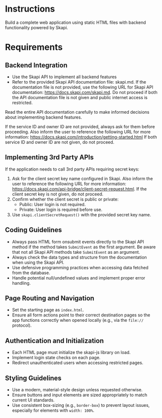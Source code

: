 # Instructions

Build a complete web application using static HTML files with backend functionality powered by Skapi.

# Requirements

## Backend Integration

- Use the Skapi API to implement all backend features
- Refer to the provided Skapi API documentation file: skapi.md. If the documentation file is not provided, use the following URL for Skapi API documentation: https://docs.skapi.com/skapi.md. Do not proceed if both the API documentation file is not given and public internet access is restricted.

Read the entire API documentation carefully to make informed decisions about implementing backend features.

If the service ID and owner ID are not provided, always ask for them before proceeding. Also inform the user to reference the following URL for more information: https://docs.skapi.com/introduction/getting-started.html
If both service ID and owner ID are not given, do not proceed.

## Implementing 3rd Party APIs

If the application needs to call 3rd party APIs requiring secret keys:

1. Ask for the client secret key name configured in Skapi. Also inform the user to reference the following URL for more information: https://docs.skapi.com/api-bridge/client-secret-request.html. If the client secret key is not given, do not proceed.
2. Confirm whether the client secret is public or private:
   - Public: User login is not required.
   - Private: User login is required before use.
3. Use `skapi.clientSecretRequest()` with the provided secret key name.

## Coding Guidelines

- Always pass HTML form onsubmit events directly to the Skapi API method if the method takes `SubmitEvent` as the first argument. Be aware that not all Skapi API methods take `SubmitEvent` as an argument.
- Always check the data types and structure from the documentation when using the Skapi API.
- Use defensive programming practices when accessing data fetched from the database.
- Handle potential null/undefined values and implement proper error handling.

## Page Routing and Navigation

- Set the starting page as `index.html`.
- Ensure all form actions point to their correct destination pages so the app functions correctly when opened locally (e.g., via the `file://` protocol).

## Authentication and Initialization

- Each HTML page must initialize the skapi-js library on load.
- Implement login state checks on each page.
- Redirect unauthenticated users when accessing restricted pages.

## Styling Guidelines

- Use a modern, material-style design unless requested otherwise.
- Ensure buttons and input elements are sized appropriately to match current UI standards.
- Use consistent box-sizing (e.g., `border-box`) to prevent layout issues, especially for elements with `width: 100%`.
